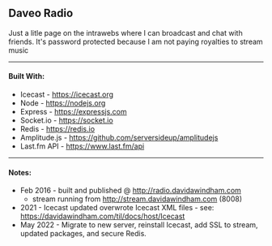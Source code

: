 ## Daveo Radio

Just a litle page on the intrawebs where I can broadcast and chat with friends. 
It's password protected because I am not paying royalties to stream music

---
#### Built With:
- Icecast - https://icecast.org
- Node - https://nodejs.org
- Express - https://expressjs.com 
- Socket.io - https://socket.io
- Redis - https://redis.io
- Amplitude.js - https://github.com/serversideup/amplitudejs
- Last.fm API - https://www.last.fm/api


---

#### Notes:
- Feb 2016 - built and published @ http://radio.davidawindham.com 
  - stream running from http://stream.davidawindham.com (8008)
- 2021 - Icecast updated overwrote Icecast XML files - see: https://davidawindham.com/til/docs/host/Icecast
- May 2022 - Migrate to new server, reinstall Icecast, add SSL to stream, updated packages, and secure Redis. 
